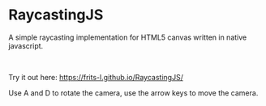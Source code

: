 # RaycastingJS
A simple raycasting implementation for HTML5 canvas written in native javascript.

<br />

Try it out here: https://frits-l.github.io/RaycastingJS/


Use A and D to rotate the camera, use the arrow keys to move the camera.
